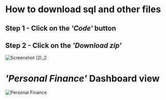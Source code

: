 # How to download sql and other files
## Step 1 - Click on the ***'Code'*** button
## Step 2 - Click on the  ***'Download zip'***
![Screenshot (2)_2](https://user-images.githubusercontent.com/96106995/188304684-d0c0b34f-2791-4068-b71a-90536ec87766.png)
# ***'Personal Finance'*** Dashboard view
![Personal Finance](https://user-images.githubusercontent.com/96106995/189097708-3818b5d1-a495-4ecb-a0ae-deb3cc71695e.png)
